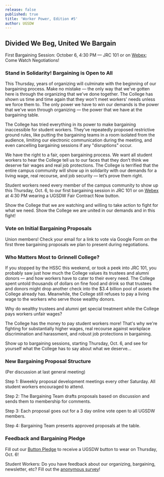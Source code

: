 ```yaml
---
release: false
published: true
title: 'Worker Power, Edition #5'
author: UGSDW
---
```

## Divided We Beg, United We Bargain

First Bargaining Session: October 6, 4:30 PM — JRC 101 or on [Webex](https://grinnellcollege.webex.com/grinnellcollege/j.php?MTID=m8652ba370635ef63d3ab7b42e109c9f7); Come Watch Negotiations!

### Stand in Solidarity! Bargaining is Open to All

This Thursday, years of organizing will culminate with the beginning of our bargaining process. Make no mistake — the only way that we've gotten here is through the organizing that we’ve done together. The College has shown us time and time again that they won't meet workers' needs unless we force them to. The only power we have to win our demands is the power that we've won through organizing — the power that we have at the bargaining table.

The College has tried everything in its power to make bargaining inaccessible for student workers. They’ve repeatedly proposed restrictive ground rules, like putting the bargaining teams in a room isolated from the audience, limiting our electronic communication during the meeting, and even cancelling bargaining sessions if any "disruptions" occur. 

We have the right to a fair, open bargaining process. We want all student workers to hear the College tell us to our faces that they don’t think we deserve fair wages and real job protections. The College is terrified that the entire campus community will show up in solidarity with our demands for a living wage, real recourse, and job security — let’s prove them right.

Student workers need every member of the campus community to show up this Thursday, Oct. 6, to our first bargaining session in JRC 101 or on [Webex](https://grinnellcollege.webex.com/grinnellcollege/j.php?MTID=m8652ba370635ef63d3ab7b42e109c9f7) at 4:30 PM wearing a UGSDW Fair Contract Now button.
 
Show the College that we are watching and willing to take action to fight for what we need. Show the College we are united in our demands and in this fight!


### Vote on Initial Bargaining Proposals

Union members! Check your email for a link to vote via Google Form on the first three bargaining proposals we plan to present during negotiations.

### Who Matters Most to Grinnell College?

If you stopped by the HSSC this weekend, or took a peek into JRC 101, you probably saw just how much the College values its trustees and alumni donors — and how workers have to cater to their every need. The College spent untold thousands of dollars on fine food and drink so that trustees and donors might drop another check into the $3.4 billion pool of assets the College already has. Meanwhile, the College still refuses to pay a living wage to the workers who serve those wealthy donors.

Why do wealthy trustees and alumni get special treatment while the College pays workers unfair wages? 

The College has the money to pay student workers more! That's why we're fighting for substantially higher wages, real recourse against workplace discrimination and harassment, and robust job protections in bargaining.

Show up to bargaining sessions, starting Thursday, Oct. 6, and see for yourself what the College has to say about what we deserve... 

### New Bargaining Proposal Structure
(Per discussion at last general meeting)

Step 1: Biweekly proposal development meetings every other Saturday. All student workers encouraged to attend.

Step 2: The Bargaining Team drafts proposals based on discussion and sends them to membership for comments.

Step 3: Each proposal goes out for a 3 day online vote open to all UGSDW members.

Step 4: Bargaining Team presents approved proposals at the table. 

### Feedback and Bargaining Pledge

Fill out our [Button Pledge](bit.ly/unionpledge) to receive a UGSDW button to wear on Thursday, Oct. 6! 

Student Workers: Do you have feedback about our organizing, bargaining, newsletter, etc? Fill out the [anonymous survey](https://docs.google.com/forms/d/e/1FAIpQLSdCFew8QXpF6GnijpxEdpWJrNRR5oCwdNpKH9ewulG01YbI9g/viewform)!
